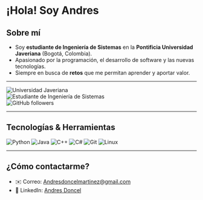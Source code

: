 # ¡Hola! Soy Andres

## Sobre mí

- Soy **estudiante de Ingeniería de Sistemas** en la **Pontificia Universidad Javeriana** (Bogotá, Colombia).  
- Apasionado por la programación, el desarrollo de software y las nuevas tecnologías.  
- Siempre en busca de **retos** que me permitan aprender y aportar valor.  

---

![Universidad Javeriana](https://img.shields.io/badge/Pontificia%20Universidad%20Javeriana-00539F?style=for-the-badge&logo=google-scholar&logoColor=white)  
![Estudiante de Ingeniería de Sistemas](https://img.shields.io/badge/Estudiante–Ingeniería%20de%20Sistemas-brightgreen?style=for-the-badge)  
![GitHub followers](https://img.shields.io/github/followers/Andres-devp?style=social)

---

## Tecnologías & Herramientas

<p>
  <img alt="Python" src="https://img.shields.io/badge/-Python-3776AB?style=for-the-badge&logo=python&logoColor=white" />
  <img alt="Java" src="https://img.shields.io/badge/-Java-007396?style=for-the-badge&logo=java&logoColor=white" />
  <img alt="C++" src="https://img.shields.io/badge/-C++-00599C?style=for-the-badge&logo=c%2B%2B&logoColor=white" />
  <img alt="C#" src="https://img.shields.io/badge/-C%23-239120?style=for-the-badge&logo=c-sharp&logoColor=white" />
  <img alt="Git" src="https://img.shields.io/badge/-Git-F05032?style=for-the-badge&logo=git&logoColor=white" />
  <img alt="Linux" src="https://img.shields.io/badge/-Linux-FCC624?style=for-the-badge&logo=linux&logoColor=black" />
</p>

---

## ¿Cómo contactarme?

- ✉️ Correo: [Andresdoncelmartinez@gmail.com](mailto:andresdoncelmartinez@gmail.com)  
- 💼 LinkedIn: [Andres Doncel](https://www.linkedin.com/in/andres-doncel-5117a9367/)  
